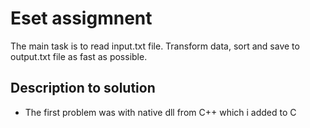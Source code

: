 # Eset assigmnent
The main task is to read input.txt file. Transform data, sort and save to output.txt file as fast as possible.

## Description to solution
- The first problem was with native dll from C++ which i added to C
